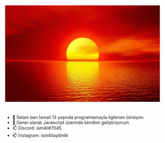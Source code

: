![wp](resim_2021-09-24_171025.png)
#
- 👋 Selam ben İsmail 13 yaşında programlamayla ilgilenen birisiyim. 
- 👀 Genel olarak Javascript üzerinde kendimi geliştiriyorum.
- 📫 Discord: ism4il#7045
- 📫 İnstagram: ism4ilaydinlik
